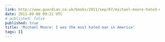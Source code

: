 ```yaml
---
link: http://www.guardian.co.uk/books/2011/sep/07/michael-moore-hated-man-america
date: 2011-09-08 09:21 UTC
# published: false
published: true
title: 'Michael Moore: I was the most hated man in America'
tags: []
---
```



